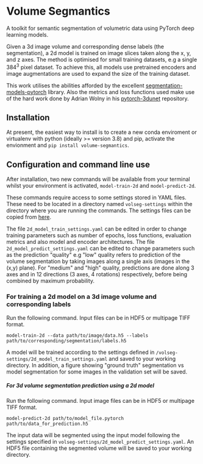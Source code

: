 # Volume Segmantics

A toolkit for semantic segmentation of volumetric data using PyTorch deep learning models.

Given a 3d image volume and corresponding dense labels (the segmentation), a 2d model is trained on image slices taken along the x, y, and z axes. The method is optimised for small training datasets, e.g a single $384^3$ pixel dataset. To achieve this, all models use pretrained encoders and image augmentations are used to expand the size of the training dataset.

This work utilises the abilities afforded by the excellent [segmentation-models-pytorch](https://github.com/qubvel/segmentation_models.pytorch) library. Also the metrics and loss functions used make use of the hard work done by Adrian Wolny in his [pytorch-3dunet](https://github.com/wolny/pytorch-3dunet) repository. 

## Installation

At present, the easiest way to install is to create a new conda enviroment or virtualenv with python (ideally >= version 3.8) and pip, activate the envionment and `pip install volume-segmantics`.

## Configuration and command line use

After installation, two new commands will be available from your terminal whilst your environment is activated, `model-train-2d` and `model-predict-2d`.

These commands require access to some settings stored in YAML files. These need to be located in a directory named `volseg-settings` within the directory where you are running the commands. The settings files can be copied from [here](https://gitlab.diamond.ac.uk/data-analysis/imaging/unet-segmentation/-/tree/packaging/settings). 

The file `2d_model_train_settings.yaml` can be edited in order to change training parameters such as number of epochs, loss functions, evaluation metrics and also model and encoder architectures. The file `2d_model_predict_settings.yaml` can be edited to change parameters such as the prediction "quality" e.g "low" quality refers to prediction of the volume segmentation by taking images along a single axis (images in the (x,y) plane). For "medium" and "high" quality, predictions are done along 3 axes and in 12 directions (3 axes, 4 rotations) respectively, before being combined by maximum probability. 

### For training a 2d model on a 3d image volume and corresponding labels
Run the following command. Input files can be in HDF5 or multipage TIFF format.

```shell
model-train-2d --data path/to/image/data.h5 --labels path/to/corresponding/segmentation/labels.h5
```

A model will be trained according to the settings defined in `/volseg-settings/2d_model_train_settings.yaml` and saved to your working directory. In addition, a figure showing "ground truth" segmentation vs model segmentation for some images in the validation set will be saved. 

##### For 3d volume segmentation prediction using a 2d model
Run the following command. Input image files can be in HDF5 or multipage TIFF format.

```shell
model-predict-2d path/to/model_file.pytorch path/to/data_for_prediction.h5
```

The input data will be segmented using the input model following the settings specified in `volseg-settings/2d_model_predict_settings.yaml`. An HDF5 file containing the segmented volume will be saved to your working directory.
